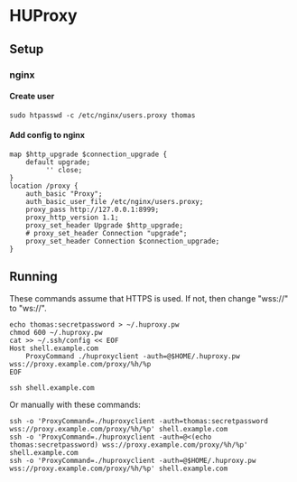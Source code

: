 # HUProxy

## Setup

### nginx

#### Create user

```
sudo htpasswd -c /etc/nginx/users.proxy thomas
```

#### Add config to nginx

```
map $http_upgrade $connection_upgrade {
    default upgrade;
         '' close;
}
location /proxy {
    auth_basic "Proxy";
    auth_basic_user_file /etc/nginx/users.proxy;
    proxy_pass http://127.0.0.1:8999;
    proxy_http_version 1.1;
    proxy_set_header Upgrade $http_upgrade;
    # proxy_set_header Connection "upgrade";
    proxy_set_header Connection $connection_upgrade;
}
```

## Running

These commands assume that HTTPS is used. If not, then change "wss://"
to "ws://".

```
echo thomas:secretpassword > ~/.huproxy.pw
chmod 600 ~/.huproxy.pw
cat >> ~/.ssh/config << EOF
Host shell.example.com
    ProxyCommand ./huproxyclient -auth=@$HOME/.huproxy.pw wss://proxy.example.com/proxy/%h/%p
EOF

ssh shell.example.com
```

Or manually with these commands:

```
ssh -o 'ProxyCommand=./huproxyclient -auth=thomas:secretpassword wss://proxy.example.com/proxy/%h/%p' shell.example.com
ssh -o 'ProxyCommand=./huproxyclient -auth=@<(echo thomas:secretpassword) wss://proxy.example.com/proxy/%h/%p' shell.example.com
ssh -o 'ProxyCommand=./huproxyclient -auth=@$HOME/.huproxy.pw wss://proxy.example.com/proxy/%h/%p' shell.example.com
```